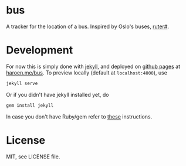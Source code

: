# bus

A tracker for the location of a bus. Inspired by Oslo's buses, [ruter#](https://ruter.no).

# Development

For now this is simply done with [jekyll](https://jekyllrb.org), and deployed on [github pages](https://pages.github.com) at [haroen.me/bus](https://haroen.me/bus). To preview locally (default at `localhost:4000`), use

```sh
jekyll serve
```

Or if you didn't have jekyll installed yet, do

```sh
gem install jekyll
```

In case you don't have Ruby/gem refer to [these](http://guides.rubygems.org/rubygems-basics/) instructions.

# License

MIT, see LICENSE file.
